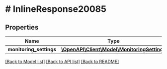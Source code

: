 # # InlineResponse20085

## Properties

Name | Type | Description | Notes
------------ | ------------- | ------------- | -------------
**monitoring_settings** | [**\OpenAPI\Client\Model\MonitoringSettings**](MonitoringSettings.md) |  | [optional]

[[Back to Model list]](../../README.md#models) [[Back to API list]](../../README.md#endpoints) [[Back to README]](../../README.md)

